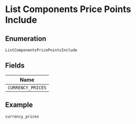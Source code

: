 
# List Components Price Points Include

## Enumeration

`ListComponentsPricePointsInclude`

## Fields

| Name |
|  --- |
| `CURRENCY_PRICES` |

## Example

```
currency_prices
```

